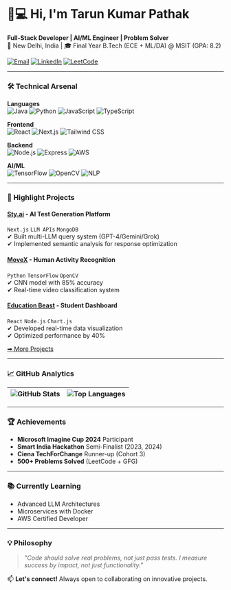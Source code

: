 # 👨💻 Hi, I'm Tarun Kumar Pathak 
**Full-Stack Developer | AI/ML Engineer | Problem Solver**  
📍 New Delhi, India | 🎓 Final Year B.Tech (ECE + ML/DA) @ MSIT (GPA: 8.2)  

[![Email](https://img.shields.io/badge/tarunkumar442002@gmail.com-D14836?logo=gmail&logoColor=white)](mailto:tarunkumar442002@gmail.com)
[![LinkedIn](https://img.shields.io/badge/LinkedIn-0A66C2?logo=linkedin)]([https://www.linkedin.com/in/your-link](https://www.linkedin.com/in/tarun-kumar-121b5921a/))
[![LeetCode](https://img.shields.io/badge/LeetCode-FFA116?logo=leetcode)]([https://leetcode.com/your-profile](https://leetcode.com/u/tarunkr4dev/))

---

### 🛠️ Technical Arsenal
**Languages**  
![Java](https://img.shields.io/badge/Java-007396?logo=java&logoColor=white)
![Python](https://img.shields.io/badge/Python-3776AB?logo=python&logoColor=white)
![JavaScript](https://img.shields.io/badge/JavaScript-F7DF1E?logo=javascript&logoColor=black)
![TypeScript](https://img.shields.io/badge/TypeScript-3178C6?logo=typescript&logoColor=white)

**Frontend**  
![React](https://img.shields.io/badge/React-61DAFB?logo=react&logoColor=black)
![Next.js](https://img.shields.io/badge/Next.js-000000?logo=nextdotjs)
![Tailwind CSS](https://img.shields.io/badge/Tailwind_CSS-06B6D4?logo=tailwindcss)

**Backend**  
![Node.js](https://img.shields.io/badge/Node.js-339933?logo=nodedotjs)
![Express](https://img.shields.io/badge/Express-000000?logo=express)
![AWS](https://img.shields.io/badge/AWS-232F3E?logo=amazonaws)

**AI/ML**  
![TensorFlow](https://img.shields.io/badge/TensorFlow-FF6F00?logo=tensorflow)
![OpenCV](https://img.shields.io/badge/OpenCV-5C3EE8?logo=opencv)
![NLP](https://img.shields.io/badge/NLP-8A2BE2?logo=natural-language-processing)

---

### 🚀 Highlight Projects

#### [Sty.ai](https://github.com/tarunkumar4dev/Sty.ai) - AI Test Generation Platform
`Next.js` `LLM APIs` `MongoDB`  
✔ Built multi-LLM query system (GPT-4/Gemini/Grok)  
✔ Implemented semantic analysis for response optimization  

#### [MoveX](https://github.com/tarunkumar4dev/MoveX) - Human Activity Recognition
`Python` `TensorFlow` `OpenCV`  
✔ CNN model with 85% accuracy  
✔ Real-time video classification system  

#### [Education Beast](https://github.com/tarunkumar4dev/Education-Beast) - Student Dashboard
`React` `Node.js` `Chart.js`  
✔ Developed real-time data visualization  
✔ Optimized performance by 40%  

[➡ More Projects](https://github.com/tarunkumar4dev?tab=repositories)

---

### 📈 GitHub Analytics
| ![GitHub Stats](https://github-readme-stats.vercel.app/api?username=tarunkumar4dev&show_icons=true&theme=radical&hide_border=true) | ![Top Languages](https://github-readme-stats.vercel.app/api/top-langs/?username=tarunkumar4dev&layout=compact&theme=radical&hide_border=true) |
|------------------------------------------------------------------------------------------------------------------------------------|----------------------------------------------------------------------------------------------------------------------------------------------|

---

### 🏆 Achievements
- **Microsoft Imagine Cup 2024** Participant  
- **Smart India Hackathon** Semi-Finalist (2023, 2024)  
- **Ciena TechForChange** Runner-up (Cohort 3)  
- **500+ Problems Solved** (LeetCode + GFG)  

---

### 📚 Currently Learning
- Advanced LLM Architectures  
- Microservices with Docker  
- AWS Certified Developer  

---

### 💡 Philosophy
> *"Code should solve real problems, not just pass tests. I measure success by impact, not just functionality."*

📫 **Let's connect!** Always open to collaborating on innovative projects.
